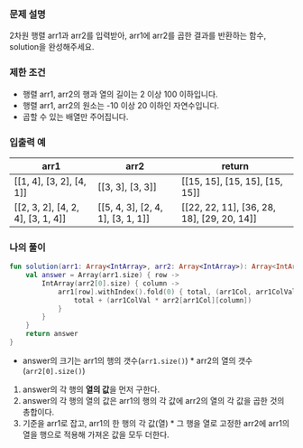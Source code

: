 ### **문제 설명**

2차원 행렬 arr1과 arr2를 입력받아, arr1에 arr2를 곱한 결과를 반환하는 함수, solution을 완성해주세요.

### 제한 조건

- 행렬 arr1, arr2의 행과 열의 길이는 2 이상 100 이하입니다.
- 행렬 arr1, arr2의 원소는 -10 이상 20 이하인 자연수입니다.
- 곱할 수 있는 배열만 주어집니다.

### 입출력 예

| arr1 | arr2 | return |
| --- | --- | --- |
| [[1, 4], [3, 2], [4, 1]] | [[3, 3], [3, 3]] | [[15, 15], [15, 15], [15, 15]] |
| [[2, 3, 2], [4, 2, 4], [3, 1, 4]] | [[5, 4, 3], [2, 4, 1], [3, 1, 1]] | [[22, 22, 11], [36, 28, 18], [29, 20, 14]] |

### 나의 풀이

```kotlin
fun solution(arr1: Array<IntArray>, arr2: Array<IntArray>): Array<IntArray> {
    val answer = Array(arr1.size) { row ->
        IntArray(arr2[0].size) { column ->
            arr1[row].withIndex().fold(0) { total, (arr1Col, arr1ColVal) ->
                total + (arr1ColVal * arr2[arr1Col][column])
            }
        }
    }
    return answer
}
```

- answer의 크기는 arr1의 행의 갯수(`arr1.size()`) * arr2의 열의 갯수(`arr2[0].size()`)
1. answer의 각 행의 **열의 값**을 먼저 구한다.
2. answer의 각 행의 열의 값은 arr1의 행의 각 값에 arr2의 열의 각 값을 곱한 것의 총합이다.
3. 기준을 arr1로 잡고, arr1의 한 행의 각 값(열) * 그 행을 열로 고정한 arr2에 arr1의 열을 행으로 적용해 가져온 값을 모두 더한다.
